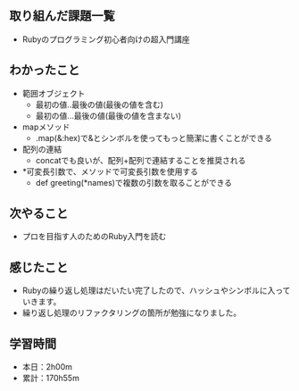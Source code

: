 ## 取り組んだ課題一覧
- Rubyのプログラミング初心者向けの超入門講座
## わかったこと
- 範囲オブジェクト
  - 最初の値..最後の値(最後の値を含む)
  - 最初の値...最後の値(最後の値を含まない)
- mapメソッド
  - .map(&:hex)で&とシンボルを使ってもっと簡潔に書くことができる
- 配列の連結
  - concatでも良いが、配列+配列で連結することを推奨される
- *可変長引数で、メソッドで可変長引数を使用する
  - def greeting(*names)で複数の引数を取ることができる
## 次やること
- プロを目指す人のためのRuby入門を読む
## 感じたこと
- Rubyの繰り返し処理はだいたい完了したので、ハッシュやシンボルに入っていきます。
- 繰り返し処理のリファクタリングの箇所が勉強になりました。
## 学習時間
- 本日：2h00m
- 累計：170h55m
